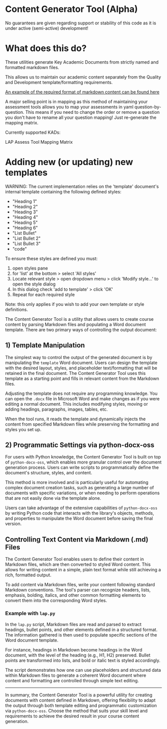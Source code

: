 # Content Generator Tool (Alpha)

No guarantees are given regarding support or stability of this code as it is under active (semi-active) development!

# What does this do?

These utilities generate Key Academic Documents from strictly named and formatted markdown files.

This allows us to maintain our academic content separately from the Quality and Development template/formatting requirements.

[An example of the required format of markdown content can be found here](https://github.com/jordanhill-NMTAFE/AISS-ICTSS00120/)

A major selling point is in mapping as this method of maintaining your assessment tools allows you to map your assessments in yaml question-by-question. This means if you need to change the order or remove a question you don't have to rename all your question mapping! Just re-generate the mapping matrix.

Currently supported KADs:

LAP
Assess Tool
Mapping Matrix


# Adding new (or updating) new templates

WARNING: The current implementation relies on the 'template' document's internal template containing the following defined styles:
 - "Heading 1"
 - "Heading 2"
 - "Heading 3"
 - "Heading 4"
 - "Heading 5"
 - "Heading 6"
 - "List Bullet"
 - "List Bullet 2"
 - "List Bullet 3"
 - "code"

To ensure these styles are defined you must: 
 1. open styles pane  
 2. for 'list' at the bottom > select 'All styles' 
 3. Locate relevant style > open dropdown menu > click 'Modify style...' to open the style dialog 
 4. In this dialog check 'add to template' > click 'OK'
 5. Repeat for each required style

 Note: this only applies if you wish to add your own template or style definitions.

The Content Generator Tool is a utility that allows users to create course content by parsing Markdown files and populating a Word document template. There are two primary ways of controlling the output document:


## 1) Template Manipulation

The simplest way to control the output of the generated document is by manipulating the `template` Word document. Users can design the template with the desired layout, styles, and placeholder text/formatting that will be retained in the final document. The Content Generator Tool uses this template as a starting point and fills in relevant content from the Markdown files.

Adjusting the template does not require any programming knowledge. You can open the `.docx` file in Microsoft Word and make changes as if you were editing a normal document. This includes modifying styles, moving or adding headings, paragraphs, images, tables, etc.

When the tool runs, it reads the template and dynamically injects the content from specified Markdown files while preserving the formatting and styles you set up.

## 2) Programmatic Settings via python-docx-oss

For users with Python knowledge, the Content Generator Tool is built on top of `python-docx-oss`, which enables more granular control over the document generation process. Users can write scripts to programmatically define the document's structure, styles, and content.

This method is more involved and is particularly useful for automating complex document creation tasks, such as generating a large number of documents with specific variations, or when needing to perform operations that are not easily done via the template alone.

Users can take advantage of the extensive capabilities of `python-docx-oss` by writing Python code that interacts with the library's objects, methods, and properties to manipulate the Word document before saving the final version.

## Controlling Text Content via Markdown (.md) Files

The Content Generator Tool enables users to define their content in Markdown files, which are then converted to styled Word content. This allows for writing content in a simple, plain text format while still achieving a rich, formatted output.

To add content via Markdown files, write your content following standard Markdown conventions. The tool's parser can recognize headers, lists, emphasis, bolding, italics, and other common formatting elements to convert them into the corresponding Word styles.

### Example with `lap.py`

In the `lap.py` script, Markdown files are read and parsed to extract headings, bullet points, and other elements defined in a structured format. The information gathered is then used to populate specific sections of the Word document template.

For instance, headings in Markdown become headings in the Word document, with the level of the heading (e.g., H1, H2) preserved. Bullet points are transformed into lists, and bold or italic text is styled accordingly.

The script demonstrates how one can use placeholders and structured data within Markdown files to generate a coherent Word document where content and formatting are controlled through simple text editing.

---

In summary, the Content Generator Tool is a powerful utility for creating documents with content defined in Markdown, offering flexibility to adapt the output through both template editing and programmatic customization via `python-docx-oss`. Choose the method that suits your skill level and requirements to achieve the desired result in your course content generation.